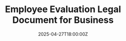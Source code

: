 ---
title: Employee Evaluation Legal Document for Business
linkTitle: Employee Evaluation Legal Document for Business
date: '2025-04-27T18:00:00Z'
weight: 1
description: No content
draft: false
ref: employee-evaluation-legal-document-for-business
---